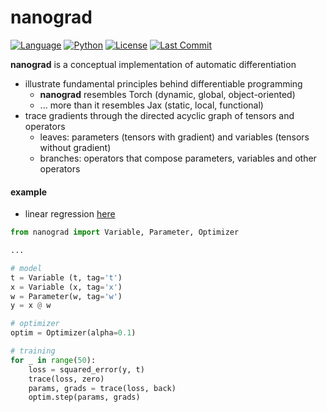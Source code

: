 # nanograd

[![Language](https://img.shields.io/github/languages/top/zackxzhang/nanograd)](https://github.com/zackxzhang/nanograd)
[![Python](https://img.shields.io/pypi/pyversions/nanograd)](https://www.python.org)
[![License](https://img.shields.io/github/license/zackxzhang/nanograd)](https://opensource.org/licenses/BSD-3-Clause)
[![Last Commit](https://img.shields.io/github/last-commit/zackxzhang/nanograd)](https://github.com/zackxzhang/nanograd)

**nanograd** is a conceptual implementation of automatic differentiation

- illustrate fundamental principles behind differentiable programming
    - **nanograd** resembles Torch (dynamic, global, object-oriented)
    - ... more than it resembles Jax (static, local, functional)
- trace gradients through the directed acyclic graph of tensors and operators
    - leaves: parameters (tensors with gradient) and variables (tensors without gradient)
    - branches: operators that compose parameters, variables and other operators


#### example
- linear regression [here](./ols.py)
```python
from nanograd import Variable, Parameter, Optimizer

...

# model
t = Variable (t, tag='t')
x = Variable (x, tag='x')
w = Parameter(w, tag='w')
y = x @ w

# optimizer
optim = Optimizer(alpha=0.1)

# training
for _ in range(50):
    loss = squared_error(y, t)
    trace(loss, zero)
    params, grads = trace(loss, back)
    optim.step(params, grads)
```